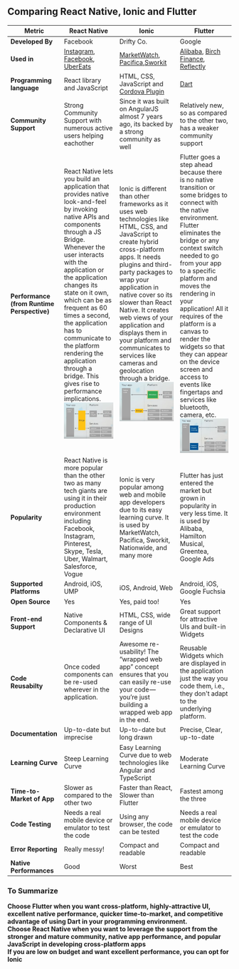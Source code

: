 ## Comparing React Native, Ionic and Flutter

|Metric| React Native  |     Ionic     |     Flutter     |
|------| ------------- | ------------- |-----------------|
| **Developed By** | Facebook | Drifty Co.  | Google  |
| **Used in**  | [Instagram](https://www.instagram.com/), [Facebook](https://www.facebook.com/), [UberEats](https://www.ubereats.com/) |  [MarketWatch](https://www.marketwatch.com/), [Pacifica](https://www.pacificacompanies.co.in/),[Sworkit](https://sworkit.com/)  | [Alibaba](https://www.alibaba.com/?src=sem_ggl&cmpgn=8652583628&adgrp=88567885882&fditm=&tgt=kwd-14739453&locintrst=&locphyscl=9040199&mtchtyp=e&ntwrk=g&device=c&dvcmdl=&creative=406886227602&plcmnt=&plcmntcat=&p1=&p2=&aceid=&position=&gclid=CjwKCAjwwYP2BRBGEiwAkoBpAre5FTQpdiA5E2bTIXZYY3BhUuGaht4Fta1rMnaHEY7y6gWTIQ_uFRoCmcAQAvD_BwE), [Birch Finance](https://birchfinance.com/), [Reflectly](https://reflectly.app/) |
| **Programming language** |  React library and JavaScript  | HTML, CSS, JavaScript and [Cordova Plugin](https://github.com/ionic-team/cordova-plugin-ionic)  | [Dart](https://dart.dev/)  |
| **Community Support**  | Strong Community Support with numerous active users helping eachother  | Since it was built on AngularJS almost 7 years ago, its backed by a strong community as well |  Relatively new, so as compared to the other two, has a weaker community support |
| **Performance (from Runtime Perspective)**| React Native lets you build an application that provides native look-and-feel by invoking native APIs and components through a JS Bridge. Whenever the user interacts with the application or the application changes its state on it own, which can be as frequent as 60 times a second, the application has to communicate to the platform rendering the application through a bridge. This gives rise to performance implications. <img src="Pictures/RN.png"> |    Ionic is different than other frameworks as it uses web technologies like HTML, CSS, and JavaScript to create hybrid cross-platform apps. It needs plugins and third-party packages to wrap your application in native cover so its slower than React Native. It creates web views of your application and displays them in your platform and communicates to services like cameras and geolocation through a bridge.<br> <img src="Pictures/Ionic.png"> |  Flutter goes a step ahead because there is no native transition or some bridges to connect with the native environment. Flutter eliminates the bridge or any context switch needed to go from your app to a specific platform and moves the rendering in your application! All it requires of the platform is a canvas to render the widgets so that they can appear on the device screen and access to events like fingertaps and services like bluetooth, camera, etc. <img src="Pictures/Flutter.png"> |
| **Popularity**  | React Native is more popular than the other two as many tech giants are using it in their production environment including Facebook, Instagram, Pinterest, Skype, Tesla, Uber, Walmart, Salesforce, Vogue | Ionic is very popular among web and mobile app developers due to its easy learning curve. It is used by MarketWatch, Pacifica, Sworkit, Nationwide, and many more | Flutter has just entered the market but grown in popularity in very less time. It is used by Alibaba, Hamilton Musical, Greentea, Google Ads  | 
| **Supported Platforms** | Android, iOS, UMP | iOS, Android, Web  | Android, iOS, Google Fuchsia  |
| **Open Source** | Yes | Yes, paid too! | Yes |
| **Front-end Support** | Native Components & Declarative UI  | HTML, CSS, wide range of UI Designs | Great support for attractive UIs and built-in Widgets |
| **Code Reusabilty** | Once coded components can be re-used wherever in the application.   | Awesome re-usability! The “wrapped web app” concept ensures that you can easily re-use your code — you’re just building a wrapped web app in the end.  | Reusable Widgets which are displayed in the application just the way you code them, i.e., they don't adapt to the underlying platform. |
|**Documentation**| Up-to-date but imprecise  |   Up-to-date but long drawn | Precise, Clear, up-to-date  |
| **Learning Curve**  | Steep Learning Curve |  Easy Learning Curve due to web technologies like Angular and TypeScript | Moderate Learning Curve |
|**Time-to-Market of App**| Slower as compared to the other two | Faster than React, Slower than Flutter | Fastest among the three |
|**Code Testing**|  Needs a real mobile device or emulator to test the code | Using any browser, the code can be tested | Needs a real mobile device or emulator to test the code   |
|**Error Reporting**| Really messy! | Compact and readable  | Compact and readable  |
| **Native Performances**  |  Good  | Worst | Best  | 

### To Summarize

**Choose Flutter when you want cross-platform, highly-attractive UI, excellent native performance, quicker time-to-market, and competitive advantage of using Dart in your programming environment.<br>
Choose React Native when you want to leverage the support from the stronger and mature community, native app performance, and popular JavaScript in developing cross-platform apps<br>
If you are low on budget and want excellent performance, you can opt for Ionic**


